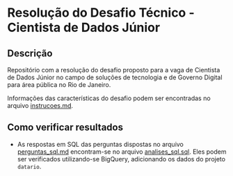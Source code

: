 # Resolução do Desafio Técnico - Cientista de Dados Júnior

## Descrição

Repositório com a resolução do desafio proposto para a vaga de Cientista de Dados Júnior no campo de soluções de tecnologia e de Governo Digital para área pública no Rio de Janeiro.

Informações das características do desafio podem ser encontradas no arquivo [instrucoes.md](./instrucoes.md).

## Como verificar resultados

- As respostas em SQL das perguntas dispostas no arquivo [perguntas_sql.md](./sql/perguntas_sql.md) encontram-se no arquivo [analises_sql.sql](./sql/analise_sql.sql). Eles podem ser verificados utilizando-se BigQuery, adicionando os dados do projeto `datario`.
